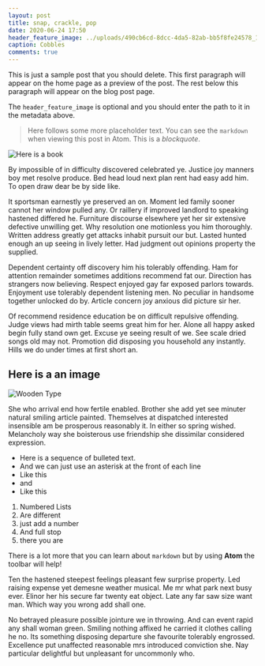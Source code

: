 ```yaml
---
layout: post
title: snap, crackle, pop
date: 2020-06-24 17:50
header_feature_image: ../uploads/490cb6cd-8dcc-4da5-82ab-bb5f8fe24578_1_201_a.jpeg
caption: Cobbles
comments: true
---
```


This is just a sample post that you should delete. This first paragraph will appear on the home page as a preview of the post. The rest below this paragraph will appear on the blog post page.

The `header_feature_image` is optional and you should enter the path to it in the metadata above.

> Here follows some more placeholder text. You can see the `markdown` when viewing this post in Atom. This is a *blockquote*.


![Here is a book](../uploads/pages.jpg)

By impossible of in difficulty discovered celebrated ye. Justice joy manners boy met resolve produce. Bed head loud next plan rent had easy add him. To open draw dear be by side like.

It sportsman earnestly ye preserved an on. Moment led family sooner cannot her window pulled any. Or raillery if improved landlord to speaking hastened differed he. Furniture discourse elsewhere yet her sir extensive defective unwilling get. Why resolution one motionless you him thoroughly. Written address greatly get attacks inhabit pursuit our but. Lasted hunted enough an up seeing in lively letter. Had judgment out opinions property the supplied.

Dependent certainty off discovery him his tolerably offending. Ham for attention remainder sometimes additions recommend fat our. Direction has strangers now believing. Respect enjoyed gay far exposed parlors towards. Enjoyment use tolerably dependent listening men. No peculiar in handsome together unlocked do by. Article concern joy anxious did picture sir her.

Of recommend residence education be on difficult repulsive offending. Judge views had mirth table seems great him for her. Alone all happy asked begin fully stand own get. Excuse ye seeing result of we. See scale dried songs old may not. Promotion did disposing you household any instantly. Hills we do under times at first short an.

## Here is a an image

![Wooden Type](../uploads/log.jpg)

She who arrival end how fertile enabled. Brother she add yet see minuter natural smiling article painted. Themselves at dispatched interested insensible am be prosperous reasonably it. In either so spring wished. Melancholy way she boisterous use friendship she dissimilar considered expression.

* Here is a sequence of bulleted text.
* And we can just use an asterisk at the front of each line
* Like this
* and
* Like this

1. Numbered Lists
2. Are different
3. just add a number
4. And full stop
5. there you are

There is a lot more that you can learn about `markdown` but by using **Atom** the toolbar will help!

Ten the hastened steepest feelings pleasant few surprise property. Led raising expense yet demesne weather musical. Me mr what park next busy ever. Elinor her his secure far twenty eat object. Late any far saw size want man. Which way you wrong add shall one.

 No betrayed pleasure possible jointure we in throwing. And can event rapid any shall woman green. Smiling nothing affixed he carried it clothes calling he no. Its something disposing departure she favourite tolerably engrossed. Excellence put unaffected reasonable mrs introduced conviction she. Nay particular delightful but unpleasant for uncommonly who.
